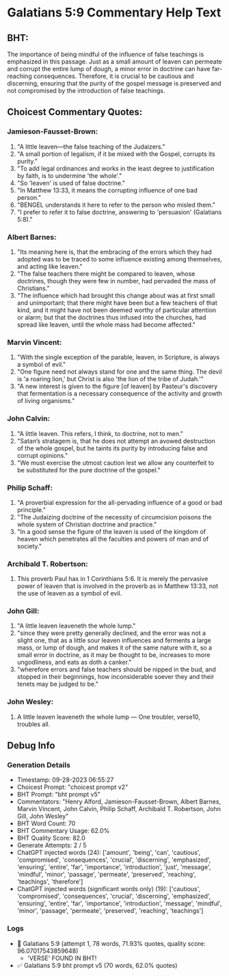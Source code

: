 # Galatians 5:9 Commentary Help Text

## BHT:
The importance of being mindful of the influence of false teachings is emphasized in this passage. Just as a small amount of leaven can permeate and corrupt the entire lump of dough, a minor error in doctrine can have far-reaching consequences. Therefore, it is crucial to be cautious and discerning, ensuring that the purity of the gospel message is preserved and not compromised by the introduction of false teachings.

## Choicest Commentary Quotes:
### Jamieson-Fausset-Brown:
1. "A little leaven—the false teaching of the Judaizers."
2. "A small portion of legalism, if it be mixed with the Gospel, corrupts its purity."
3. "To add legal ordinances and works in the least degree to justification by faith, is to undermine 'the whole'."
4. "So 'leaven' is used of false doctrine."
5. "In Matthew 13:33, it means the corrupting influence of one bad person."
6. "BENGEL understands it here to refer to the person who misled them."
7. "I prefer to refer it to false doctrine, answering to 'persuasion' (Galatians 5:8)."

### Albert Barnes:
1. "Its meaning here is, that the embracing of the errors which they had adopted was to be traced to some influence existing among themselves, and acting like leaven."
2. "The false teachers there might be compared to leaven, whose doctrines, though they were few in number, had pervaded the mass of Christians."
3. "The influence which had brought this change about was at first small and unimportant; that there might have been but a few teachers of that kind, and it might have not been deemed worthy of particular attention or alarm; but that the doctrines thus infused into the churches, had spread like leaven, until the whole mass had become affected."

### Marvin Vincent:
1. "With the single exception of the parable, leaven, in Scripture, is always a symbol of evil."
2. "One figure need not always stand for one and the same thing. The devil is 'a roaring lion,' but Christ is also 'the lion of the tribe of Judah.'"
3. "A new interest is given to the figure [of leaven] by Pasteur's discovery that fermentation is a necessary consequence of the activity and growth of living organisms."

### John Calvin:
1. "A little leaven. This refers, I think, to doctrine, not to men."
2. "Satan’s stratagem is, that he does not attempt an avowed destruction of the whole gospel, but he taints its purity by introducing false and corrupt opinions."
3. "We must exercise the utmost caution lest we allow any counterfeit to be substituted for the pure doctrine of the gospel."

### Philip Schaff:
1. "A proverbial expression for the all-pervading influence of a good or bad principle." 
2. "The Judaizing doctrine of the necessity of circumcision poisons the whole system of Christian doctrine and practice." 
3. "In a good sense the figure of the leaven is used of the kingdom of heaven which penetrates all the faculties and powers of man and of society."

### Archibald T. Robertson:
1. This proverb Paul has in 1 Corinthians 5:6. It is merely the pervasive power of leaven that is involved in the proverb as in Matthew 13:33, not the use of leaven as a symbol of evil. 

### John Gill:
1. "A little leaven leaveneth the whole lump."
2. "since they were pretty generally declined, and the error was not a slight one, that as a little sour leaven influences and ferments a large mass, or lump of dough, and makes it of the same nature with it, so a small error in doctrine, as it may be thought to be, increases to more ungodliness, and eats as doth a canker."
3. "wherefore errors and false teachers should be nipped in the bud, and stopped in their beginnings, how inconsiderable soever they and their tenets may be judged to be."

### John Wesley:
1. A little leaven leaveneth the whole lump — One troubler, verse10, troubles all.


## Debug Info
### Generation Details
- Timestamp: 09-28-2023 06:55:27
- Choicest Prompt: "choicest prompt v2"
- BHT Prompt: "bht prompt v5"
- Commentators: "Henry Alford, Jamieson-Fausset-Brown, Albert Barnes, Marvin Vincent, John Calvin, Philip Schaff, Archibald T. Robertson, John Gill, John Wesley"
- BHT Word Count: 70
- BHT Commentary Usage: 62.0%
- BHT Quality Score: 82.0
- Generate Attempts: 2 / 5
- ChatGPT injected words (24):
	['amount', 'being', 'can', 'cautious', 'compromised', 'consequences', 'crucial', 'discerning', 'emphasized', 'ensuring', 'entire', 'far', 'importance', 'introduction', 'just', 'message', 'mindful', 'minor', 'passage', 'permeate', 'preserved', 'reaching', 'teachings', 'therefore']
- ChatGPT injected words (significant words only) (19):
	['cautious', 'compromised', 'consequences', 'crucial', 'discerning', 'emphasized', 'ensuring', 'entire', 'far', 'importance', 'introduction', 'message', 'mindful', 'minor', 'passage', 'permeate', 'preserved', 'reaching', 'teachings']

### Logs
- 🔄 Galatians 5:9 (attempt 1, 78 words, 71.93% quotes, quality score: 96.07017543859648) 
	- 'VERSE' FOUND IN BHT!
- ✅ Galatians 5:9 bht prompt v5 (70 words, 62.0% quotes)
